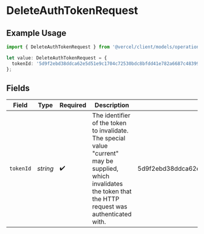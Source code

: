 # DeleteAuthTokenRequest

## Example Usage

```typescript
import { DeleteAuthTokenRequest } from '@vercel/client/models/operations';

let value: DeleteAuthTokenRequest = {
  tokenId: '5d9f2ebd38ddca62e5d51e9c1704c72530bdc8bfdd41e782a6687c48399e8391',
};
```

## Fields

| Field     | Type     | Required           | Description                                                                                                                                                         | Example                                                          |
| --------- | -------- | ------------------ | ------------------------------------------------------------------------------------------------------------------------------------------------------------------- | ---------------------------------------------------------------- |
| `tokenId` | _string_ | :heavy_check_mark: | The identifier of the token to invalidate. The special value \"current\" may be supplied, which invalidates the token that the HTTP request was authenticated with. | 5d9f2ebd38ddca62e5d51e9c1704c72530bdc8bfdd41e782a6687c48399e8391 |
